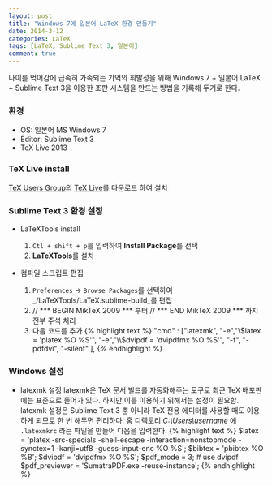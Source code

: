 ```yaml
---
layout: post
title: "Windows 7에 일본어 LaTeX 환경 만들기"
date: 2014-3-12
categories: LaTeX
tags: [LaTeX, Sublime Text 3, 일본어]
comment: true
---
```


나이를 먹어감에 급속히 가속되는 기억의 휘발성을 위해 Windows 7 + 일본어 LaTeX + Sublime Text 3을 이용한 조판 시스템을 만드는 방법을 기록해 두기로 한다.


### 환경
* OS: 일본어 MS Windows 7 
* Editor: Sublime Text 3
* TeX Live 2013

### TeX Live install
[TeX Users Group](http://www.tug.org)의 [TeX Live](http://www.tug.org/texlive/)를 다운로드 하여 설치

### Sublime Text 3 환경 설정
* LaTeXTools install
  1. `Ctl + shift + p`를 입력하여 **Install Package**를 선택
  2. **LaTeXTools**를 설치

* 컴파일 스크립트 편집
  1. `Preferences` -> `Browse Packages`를 선택하여 _/LaTeXTools/LaTeX.sublime-build_를 편집
  2. // *** BEGIN MikTeX 2009 *** 부터 // *** END MikTeX 2009 *** 까지 전부 주석 처리
  3. 다음 코드를 추가
{% highlight text %}
"cmd" : ["latexmk",
  "-e","\\$latex = 'platex %O %S'",
  "-e","\\$dvipdf = 'dvipdfmx %O %S'",
  "-f",
  "-pdfdvi",
  "-silent"
  ],
{% endhighlight %}

### Windows 설정
* latexmk 설정
latexmk은 TeX 문서 빌드를 자동화해주는 도구로 최근 TeX 배포판에는 표준으로 들어가 있다. 하지만 이를 이용하기 위해서는 설정이 필요함. 
latexmk 설정은 Sublime Text 3 뿐 아니라 TeX 전용 에디터를 사용할 때도 이용하게 되므로 한 번 해두면 편리하다.
홈 디렉토리 _C:\Users\username_ 에 `.latexmkrc` 라는 파일을 만들어 다음을 입력한다.
{% highlight text %}
$latex         = 'platex -src-specials -shell-escape -interaction=nonstopmode -synctex=1 -kanji=utf8 -guess-input-enc %O %S';
$bibtex        = 'pbibtex %O %B';
$dvipdf        = 'dvipdfmx %O %S';
$pdf_mode      = 3; # use dvipdf
$pdf_previewer = 'SumatraPDF.exe -reuse-instance';
{% endhighlight %}


